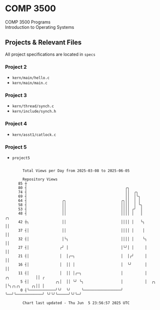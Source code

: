 # COMP 3500
COMP 3500 Programs  
Introduction to Operating Systems  
## Projects & Relevant Files
All project specifications are located in `specs`
### Project 2
- `kern/main/hello.c`
- `kern/main/main.c`
### Project 3
- `kern/thread/synch.c`
- `kern/include/synch.h`
### Project 4
- `kern/asst1/catlock.c`
### Project 5
- `project5`

```

        Total Views per Day from 2025-03-08 to 2025-06-05

        Repository Views
      85 ┼
      80 ┤                                             ╭╮
      74 ┤                                             ││  ╭╮
      69 ┤                                             ││  │╰╮
      64 ┤                ╭╮                         ╭╮││  │ │
      58 ┤                ││                         ││││  │ ╰╮
      53 ┤                ││                         ││││ ╭╯  │
      48 ┤                ││                         ││││ │   │                                ╭╮
      42 ┼╮               ││                         ││││ │   ╰╮                               ││
      37 ┤│               ││                         ││││ │    │                               ││
      32 ┤│               │╰╮                        ││││ │    ╰╮                              ││
      27 ┤│              ╭╯ │                        │╰╯│ │     │                              ││
      21 ┤│              │  │╭─╮                     │  │╭╯     │                              ││
      16 ┤│              │  ││ │                     │  ╰╯      │                              ││
      11 ┤│              │  ││ │╭─╮                  │          │                ╭╮            ││ ╭
       5 ┤│            ╭╮│  ││ ╰╯ ╰╮                 │          │  ╭╮            │╰╮╭╮╭╮     ╭╮││ │
       0 ┤╰────────────╯╰╯  ╰╯     ╰─────────────────╯          ╰──╯╰────────────╯ ╰╯╰╯╰─────╯╰╯╰─╯

        Chart last updated - Thu Jun  5 23:56:57 2025 UTC
        
```
